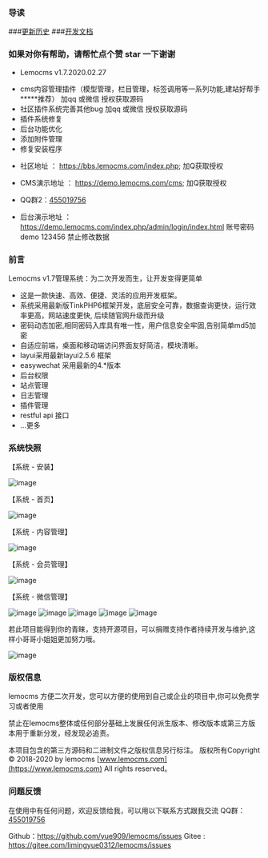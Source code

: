 ### 导读
###[更新历史](docs/start-log.md) 
###[开发文档](docs/developer.md)
### 如果对你有帮助，请帮忙点个赞 star 一下谢谢
+ Lemocms v1.7.2020.02.27
  
 - cms内容管理插件（模型管理，栏目管理，标签调用等一系列功能,建站好帮手*****推荐） 加qq 或微信 授权获取源码 
 - 社区插件系统完善其他bug 加qq 或微信 授权获取源码 
 - 插件系统修复
 - 后台功能优化
 - 添加附件管理
 - 修复安装程序
 
+ 社区地址 ： https://bbs.lemocms.com/index.php;  加Q获取授权 
+ CMS演示地址 ： https://demo.lemocms.com/cms;  加Q获取授权 

+ QQ群2：[455019756](https://jq.qq.com/?_wv=1027&k=52oRd8O) 

+ 后台演示地址 ： https://demo.lemocms.com/index.php/admin/login/index.html  账号密码 demo 123456 禁止修改数据

### 前言
Lemocms v1.7管理系统：为二次开发而生，让开发变得更简单

 + 这是一款快速、高效、便捷、灵活的应用开发框架。
 + 系统采用最新版TinkPHP6框架开发，底层安全可靠，数据查询更快，运行效率更高，网站速度更快, 后续随官网升级而升级
 + 密码动态加密,相同密码入库具有唯一性，用户信息安全牢固,告别简单md5加密
 + 自适应前端，桌面和移动端访问界面友好简洁，模块清晰。 
 + layui采用最新layui2.5.6 框架
 + easywechat 采用最新的4.*版本
 + 后台权限
 + 站点管理
 + 日志管理
 + 插件管理
 + restful api 接口
 + ...更多



### 系统快照
【系统 - 安装】

![image](docs/images/install.jpg)

【系统 - 首页】

![image](docs/images/index.png)

【系统 - 内容管理】

![image](docs/images/content.png)

【系统 - 会员管理】

![image](docs/images/user.png)


【系统 - 微信管理】

![image](docs/images/wechat1.png)
![image](docs/images/wechat2.png)
![image](docs/images/wechat3.png)
![image](docs/images/wechat4.png)
![image](docs/images/wechat5.png)



若此项目能得到你的青睐，支持开源项目，可以捐赠支持作者持续开发与维护,这样小哥哥小姐姐更加努力哦。

![image](docs/images/pay.png)

### 版权信息

lemocms 方便二次开发，您可以方便的使用到自己或企业的项目中,你可以免费学习或者使用

禁止在lemocms整体或任何部分基础上发展任何派生版本、修改版本或第三方版本用于重新分发，经发现必追责。


本项目包含的第三方源码和二进制文件之版权信息另行标注。
版权所有Copyright © 2018-2020 by lemocms [www.lemocms.com](https://www.lemocms.com) All rights reserved。



### 问题反馈
在使用中有任何问题，欢迎反馈给我，可以用以下联系方式跟我交流
QQ群：[455019756](https://jq.qq.com/?_wv=1027&k=52oRd8O)

Github：https://github.com/yue909/lemocms/issues
Gitee : https://gitee.com/limingyue0312/lemocms/issues




